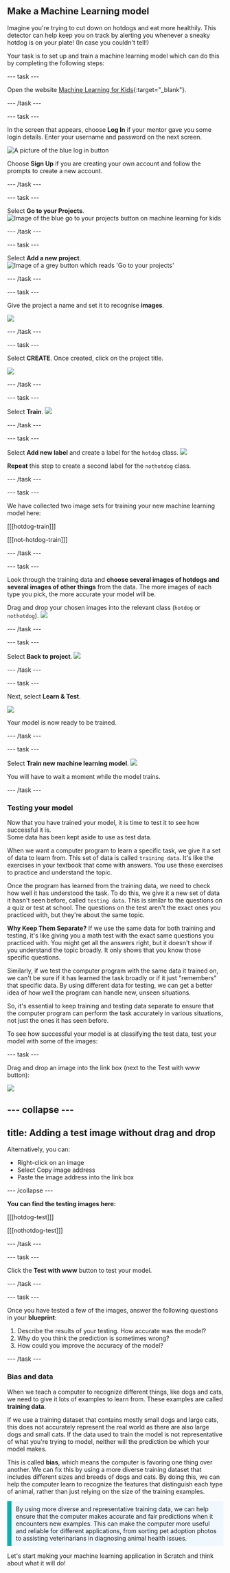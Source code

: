 ## Make a Machine Learning model

Imagine you're trying to cut down on hotdogs and eat more healthily. This detector can help keep you on track by alerting you whenever a sneaky hotdog is on your plate! (In case you couldn't tell!)

Your task is to set up and train a machine learning model which can do this by completing the following steps:

--- task ---

Open the website [Machine Learning for Kids](https://machinelearningforkids.co.uk/#!/login){:target="_blank"}.


--- /task ---

--- task ---

In the screen that appears, choose **Log In** if your mentor gave you some login details. Enter your username and password on the next screen.

![A picture of the blue log in button](images/singup_login.png)

Choose **Sign Up** if you are creating your own account and follow the prompts to create a new account.

--- /task ---

--- task ---

Select **Go to your Projects**.
![Image of the blue go to your projects button on machine learning for kids](images/go2projects.png)

--- /task ---

--- task ---

Select **Add a new project**.
![Image of a grey button which reads 'Go to your projects'](images/add_new_project.png)

--- /task ---

--- task ---

Give the project a name and set it to recognise **images**.

![](images/hotdog_nothotdog.png)

--- /task ---

--- task ---

Select **CREATE**. Once created, click on the project title.

![](images/create_button.png)

--- /task ---

--- task ---

Select **Train**.
![](images/train.png)

--- /task ---

--- task ---

Select **Add new label** and create a label for the `hotdog` class.
![](images/add_hotdog.png)

**Repeat** this step to create a second label for the `nothotdog` class.

--- /task ---

--- task ---

We have collected two image sets for training your new machine learning model here:

[[[hotdog-train]]]

[[[not-hotdog-train]]]

--- /task ---

--- task ---

Look through the training data and **choose several images of hotdogs and several images of other things** from the data. The more images of each type you pick, the more accurate your model will be.

Drag and drop your chosen images into the relevant class (`hotdog` or `nothotdog`).
![](images/hotdog_classes.png)

--- /task ---

--- task ---

Select **Back to project**.
![](images/back_to_project.png)

--- /task ---

--- task ---

Next, select **Learn & Test**.

![](images/learn_test.png)


Your model is now ready to be trained. 

--- /task ---

--- task ---

Select **Train new machine learning model**.
![](images/train_new.png)

You will have to wait a moment while the model trains.

--- /task ---

### Testing your model

Now that you have trained your model, it is time to test it to see how successful it is.  
Some data has been kept aside to use as test data.

When we want a computer program to learn a specific task, we give it a set of data to learn from. This set of data is called `training data`. It's like the exercises in your textbook that come with answers. You use these exercises to practice and understand the topic.

Once the program has learned from the training data, we need to check how well it has understood the task. To do this, we give it a new set of data it hasn't seen before, called `testing data`. This is similar to the questions on a quiz or test at school. The questions on the test aren't the exact ones you practiced with, but they're about the same topic.

**Why Keep Them Separate?**
If we use the same data for both training and testing, it's like giving you a math test with the exact same questions you practiced with. You might get all the answers right, but it doesn't show if you understand the topic broadly. It only shows that you know those specific questions.

Similarly, if we test the computer program with the same data it trained on, we can't be sure if it has learned the task broadly or if it just "remembers" that specific data. By using different data for testing, we can get a better idea of how well the program can handle new, unseen situations.

So, it's essential to keep training and testing data separate to ensure that the computer program can perform the task accurately in various situations, not just the ones it has seen before.


To see how successful your model is at classifying the test data, test your model with some of the images:

--- task ---

Drag and drop an image into the link box (next to the Test with www button):

![](images/test_with_www.png)

--- collapse ---
---
title: Adding a test image without drag and drop
---

Alternatively, you can:

+ Right-click on an image
+ Select Copy image address
+ Paste the image address into the link box

--- /collapse ---

**You can find the testing images here:**

[[[hotdog-test]]]

[[[nothotdog-test]]]

--- /task ---

--- task ---

Click the **Test with www** button to test your model.

--- /task ---


--- task ---

Once you have tested a few of the images, answer the following questions in your **blueprint**:

1. Describe the results of your testing. How accurate was the model? 
2. Why do you think the prediction is sometimes  wrong?
3. How could you improve the accuracy of the model?

--- /task ---

### Bias and data

When we teach a computer to recognize different things, like dogs and cats, we need to give it lots of examples to learn from. These examples are called **training data**.

If we use a training dataset that contains mostly small dogs and large cats, this does not accurately represent the real world as there are also large dogs and small cats. If the data used to train the model is not representative of what you're trying to model, neither will the prediction be which your model makes.

This is called **bias**, which means the computer is favoring one thing over another. We can fix this by using a more diverse training dataset that includes different sizes and breeds of dogs and cats. By doing this, we can help the computer learn to recognize the features that distinguish each type of animal, rather than just relying on the size of the training examples.

<p style='border-left: solid; border-width:10px; border-color: #0faeb0; background-color: aliceblue; padding: 10px;'>
By using more diverse and representative training data, we can help ensure that the computer makes accurate and fair predictions when it encounters new examples. This can make the computer more useful and reliable for different applications, from sorting pet adoption photos to assisting veterinarians in diagnosing animal health issues.
</p>

Let's start making your machine learning application in Scratch and think about what it will do!
